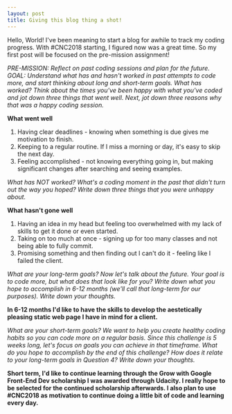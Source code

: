 ```yaml
---
layout: post
title: Giving this blog thing a shot!
---
```


Hello, World! I've been meaning to start a blog for awhile to track my coding progress. With #CNC2018 starting, I figured now was a great time. So my first post will be focused on the pre-mission assignment!

<em>PRE-MISSION: Reflect on past coding sessions and plan for the future.
GOAL: Understand what has and hasn't worked in past attempts to code more, and start thinking about long and short-term goals.
What has worked? Think about the times you've been happy with what you've coded and jot down three things that went well. Next, jot down three reasons why that was a happy coding session.</em>

<strong>What went well</strong>
  <ol>
    <li>Having clear deadlines - knowing when something is due gives me motivation to finish.</li>
    <li>Keeping to a regular routine. If I miss a morning or day, it's easy to skip the next day.</li>
    <li>Feeling accomplished - not knowing everything going in, but making significant changes after searching and seeing examples.</li>
  </ol>

<em>What has NOT worked? What's a coding moment in the past that didn't turn out the way you hoped? Write down three things that you were unhappy about.</em>

<strong>What hasn't gone well</strong>
  <ol>
    <li>Having an idea in my head but feeling too overwhelmed with my lack of skills to get it done or even started.</li>
    <li>Taking on too much at once - signing up for too many classes and not being able to fully commit.</li>
    <li>Promising something and then finding out I can't do it - feeling like I failed the client.</li>
  </ol>
  
<em>What are your long-term goals? Now let's talk about the future. Your goal is to code more, but what does that look like for you? Write down what you hope to accomplish in 6-12 months (we'll call that long-term for our purposes). Write down your thoughts.</em>

<strong>In 6-12 months I'd like to have the skills to develop the aestetically pleasing static web page I have in mind for a client.</strong>

<em>What are your short-term goals? We want to help you create healthy coding habits so you can code more on a regular basis. Since this challenge is 5 weeks long, let's focus on goals you can achieve in that timeframe. What do you hope to accomplish by the end of this challenge? How does it relate to your long-term goals in Question 4? Write down your thoughts.</em>

<strong>Short term, I'd like to continue learning through the Grow with Google Front-End Dev scholarship I was awarded through Udacity. I really hope to be selected for the continued scholarship afterwards. I also plan to use #CNC2018 as motivation to continue doing a little bit of code and learning every day.</strong>
